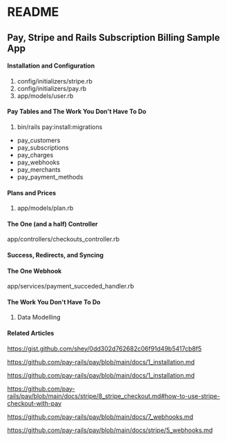 # README

## Pay, Stripe and Rails Subscription Billing Sample App


#### Installation and Configuration
1. config/initializers/stripe.rb
1. config/initializers/pay.rb
1. app/models/user.rb

#### Pay Tables and The Work You Don't Have To Do
1. bin/rails pay:install:migrations
  * pay_customers
  * pay_subscriptions
  * pay_charges
  * pay_webhooks
  * pay_merchants
  * pay_payment_methods

#### Plans and Prices
1. app/models/plan.rb

#### The One (and a half) Controller
app/controllers/checkouts_controller.rb

#### Success, Redirects, and Syncing

#### The One Webhook
app/services/payment_succeded_handler.rb

#### The Work You Don't Have To Do
1. Data Modelling

#### Related Articles
https://gist.github.com/shey/0dd302d762682c06f91d49b5417cb8f5

https://github.com/pay-rails/pay/blob/main/docs/1_installation.md

https://github.com/pay-rails/pay/blob/main/docs/1_installation.md

https://github.com/pay-rails/pay/blob/main/docs/stripe/8_stripe_checkout.md#how-to-use-stripe-checkout-with-pay

https://github.com/pay-rails/pay/blob/main/docs/7_webhooks.md

https://github.com/pay-rails/pay/blob/main/docs/stripe/5_webhooks.md
